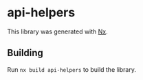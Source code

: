 # api-helpers

This library was generated with [Nx](https://nx.dev).

## Building

Run `nx build api-helpers` to build the library.
